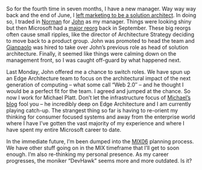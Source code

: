 So for the fourth time in seven months, I have a new manager. Way way
way back and the end of June, I [left marketing to be a solution
architect](http://devhawk.net/2005/06/24/my-next-job/). In doing so,
I traded in [Norman](http://atlasbrandview.blogspot.com/) for
[John](http://blogs.msdn.com/jdevados/) as my manager. Things were
looking shiny but then Microsoft had a [major
reorg](http://seattlepi.nwsource.com/business/241469_msftdivide21ww.html)
back in September. These big reorgs often cause small ripples, like the
director of Architecture Strategy deciding to move back to a product
group. John was promoted to head the team and
[Gianpaolo](http://blogs.msdn.com/gianpaolo) was hired to take over
John’s previous role as head of solution architecture. Finally, it
seemed like things were calming down on the management front, so I was
caught off-guard by what happened next.

Last Monday, John offered me a chance to switch roles. We have spun up
an Edge Architecture team to focus on the architectural impact of the
next generation of computing – what some call “Web 2.0″ – and he thought
I would be a perfect fit for the team. I agreed and jumped at the
chance. So now I work for Michael Platt. Don’t let the infrastructure
focus of [Michael’s blog](http://blogs.technet.com/michael_platt) fool
you – he incredibly deep on Edge Architecture and I am currently playing
catch-up. The strangest thing so far is having to re-orient my thinking
for consumer focused systems and away from the enterprise world where I
have I’ve gotten the vast majority of my experience and where I have
spent my entire Microsoft career to date.

In the immediate future, I’m been dumped into the
[MIX06](http://www.mix06.com/) planning process. We have other stuff
going on in the MIX timeframe that I’ll get to soon enough. I’m also
re-thinking my personal presence. As my career progresses, the moniker
“DevHawk” seems more and more outdated. Is it?
